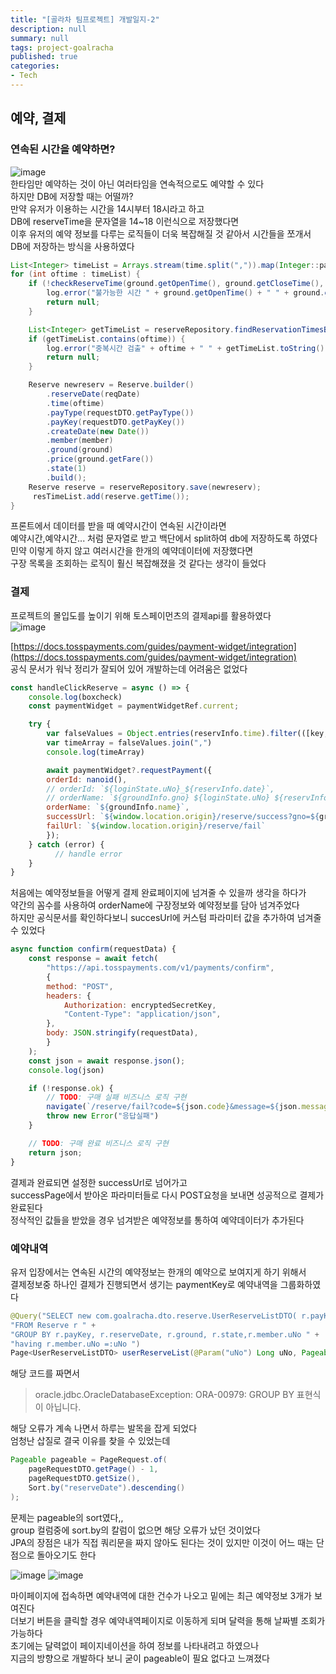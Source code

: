 ```yaml
---
title: "[골라차 팀프로젝트] 개발일지-2"
description: null
summary: null
tags: project-goalracha
published: true
categories:
- Tech
---
```


## 예약, 결제  
### 연속된 시간을 예약하면?  
![image](https://github.com/opjt/goalracha-frontend/assets/57663597/b9a9fcc4-3ff6-478b-8c06-220899e66a69)  
한타임만 예약하는 것이 아닌 여러타임을 연속적으로도 예약할 수 있다  
하지만 DB에 저장할 때는 어떨까?  
만약 유저가 이용하는 시간을 14시부터 18시라고 하고  
DB에 reserveTime을 문자열을 14~18 이런식으로 저장했다면  
이후 유저의 예약 정보를 다루는 로직들이 더욱 복잡해질 것 같아서 시간들을 쪼개서 DB에 저장하는 방식을 사용하였다  
```java
List<Integer> timeList = Arrays.stream(time.split(",")).map(Integer::parseInt).collect(Collectors.toList());
for (int oftime : timeList) {
    if (!checkReserveTime(ground.getOpenTime(), ground.getCloseTime(), oftime, ground.getUsageTime())) { //예약가능 시간대인지 확인
        log.error("불가능한 시간 " + ground.getOpenTime() + " " + ground.getCloseTime() + " " + oftime + " " + ground.getUsageTime());
        return null;
    }

    List<Integer> getTimeList = reserveRepository.findReservationTimesByDate(ground.getGNo(), reqDate); //중복시간 있는지 확인
    if (getTimeList.contains(oftime)) {
        log.error("중복시간 검출" + oftime + " " + getTimeList.toString());
        return null;
    }

    Reserve newreserv = Reserve.builder()
        .reserveDate(reqDate)
        .time(oftime)
        .payType(requestDTO.getPayType())
        .payKey(requestDTO.getPayKey())
        .createDate(new Date())
        .member(member)
        .ground(ground)
        .price(ground.getFare())
        .state(1)
        .build();
    Reserve reserve = reserveRepository.save(newreserv);
     resTimeList.add(reserve.getTime());
}
```
프론트에서 데이터를 받을 때 예약시간이 연속된 시간이라면  
예약시간,예약시간... 
처럼 문자열로 받고 백단에서 split하여 db에 저장하도록 하였다  
민약 이렇게 하지 않고 여러시간을 한개의 예약데이터에 저장했다면  
구장 목록을 조회하는 로직이 훨신 복잡해졌을 것 같다는 생각이 들었다  

### 결제
프로젝트의 몰입도를 높이기 위해 토스페이먼츠의 결제api를 활용하였다  
![image](https://github.com/opjt/goalracha-frontend/assets/57663597/baa77077-5819-437b-a38e-9acf24d2ba1c) 

[https://docs.tosspayments.com/guides/payment-widget/integration](https://docs.tosspayments.com/guides/payment-widget/integration)  
공식 문서가 워낙 정리가 잘되어 있어 개발하는데 어려움은 없었다  
```js
const handleClickReserve = async () => {
    console.log(boxcheck)
    const paymentWidget = paymentWidgetRef.current;

    try {
        var falseValues = Object.entries(reservInfo.time).filter(([key, value]) => value === false).map(([key, value]) => parseInt(key));
        var timeArray = falseValues.join(",")
        console.log(timeArray)

        await paymentWidget?.requestPayment({
        orderId: nanoid(),
        // orderId: `${loginState.uNo}_${reservInfo.date}`,
        // orderName: `${groundInfo.gno} ${loginState.uNo} ${reservInfo.date} ${timeArray}`,
        orderName: `${groundInfo.name}`,
        successUrl: `${window.location.origin}/reserve/success?gno=${groundInfo.gno}&uno=${loginState.uNo}&date=${reservInfo.date}&time=${timeArray}`,
        failUrl: `${window.location.origin}/reserve/fail`
        });
    } catch (error) {
          // handle error
    }
}
```
처음에는 예약정보들을 어떻게 결제 완료페이지에 넘겨줄 수 있을까 생각을 하다가  
약간의 꼼수를 사용하여 orderName에 구장정보와 예약정보를 담아 넘겨주었다  
하지만 공식문서를 확인하다보니 succesUrl에 커스텀 파라미터 값을 추가하여 넘겨줄 수 있었다  

```js
async function confirm(requestData) {
    const response = await fetch(
        "https://api.tosspayments.com/v1/payments/confirm",
        {
        method: "POST",
        headers: {
            Authorization: encryptedSecretKey,
            "Content-Type": "application/json",
        },
        body: JSON.stringify(requestData),
        }
    );
    const json = await response.json();
    console.log(json)

    if (!response.ok) {
        // TODO: 구매 실패 비즈니스 로직 구현
        navigate(`/reserve/fail?code=${json.code}&message=${json.message}`);
        throw new Error("응답실패")
    }

    // TODO: 구매 완료 비즈니스 로직 구현
    return json;
}
```
결제과 완료되면 설정한 successUrl로 넘어가고  
successPage에서 받아온 파라미터들로 다시 POST요청을 보내면 성공적으로 결제가 완료된다  
정삭적인 값들을 받았을 경우 넘겨받은 예약정보를 통하여 예약데이터가 추가된다 


### 예약내역  
유저 입장에서는 연속된 시간의 예약정보는 한개의 예약으로 보여지게 하기 위해서   
결제정보중 하나인 결제가 진행되면서 생기는 paymentKey로 예약내역을 그룹화하였다  
```java
@Query("SELECT new com.goalracha.dto.reserve.UserReserveListDTO( r.payKey,max(r.ground.name),max(r.ground.addr),r.reserveDate,LISTAGG(to_char(r.time), ',') WITHIN GROUP (ORDER BY r.rNO), max(r.createDate), sum(r.price),r.state,max(r.ground.usageTime)) " +
"FROM Reserve r " +
"GROUP BY r.payKey, r.reserveDate, r.ground, r.state,r.member.uNo " +
"having r.member.uNo =:uNo ")
Page<UserReserveListDTO> userReserveList(@Param("uNo") Long uNo, Pageable pageable);
```

해당 코드를 짜면서  
> oracle.jdbc.OracleDatabaseException: ORA-00979: GROUP BY 표현식이 아닙니다.  

해당 오류가 계속 나면서 하루는 발목을 잡게 되었다  
엄청난 삽질로 결국 이유를 찾을 수 있었는데  
```java
Pageable pageable = PageRequest.of(
    pageRequestDTO.getPage() - 1,
    pageRequestDTO.getSize(),
    Sort.by("reserveDate").descending()
);
```
문제는 pageable의 sort였다,,  
group 컬럼중에 sort.by의 칼럼이 없으면 해당 오류가 났던 것이었다  
JPA의 장점은 내가 직접 쿼리문을 짜지 않아도 된다는 것이 있지만 이것이 어느 때는 단점으로 돌아오기도 한다   

![image](https://github.com/opjt/goalracha-frontend/assets/57663597/23b25705-865e-4823-ac4c-05c62b3f78b2) 
![image](https://github.com/opjt/goalracha-frontend/assets/57663597/f0953573-81ca-479b-ab0a-dc827e5f7a46)  

마이페이지에 접속하면 예약내역에 대한 건수가 나오고 밑에는 최근 예약정보 3개가 보여진다  
더보기 버튼을 클릭할 경우 예약내역페이지로 이동하게 되며 달력을 통해 날짜별 조회가 가능하다  
초기에는 달력없이 페이지네이션을 하여 정보를 나타내려고 하였으나  
지금의 방향으로 개발하다 보니 굳이 pageable이 필요 없다고 느껴졌다  

